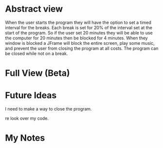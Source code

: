 # Abstract view
When the user starts the program they will have the option to set a timed interval for the breaks. Each break is set for 20% of the interval set at the start of the program. So if the user set 20 minutes they will be able to use the computer for 20 minutes then be blocked for 4 minutes. When they window is blocked a JFrame will block the entire screen, play some music, and prevent the user from closing the program at all costs. The program can be closed while not on a break.

# Full View (Beta)


# Future Ideas
I need to make a way to close the program.

re look over my code.

# My Notes
